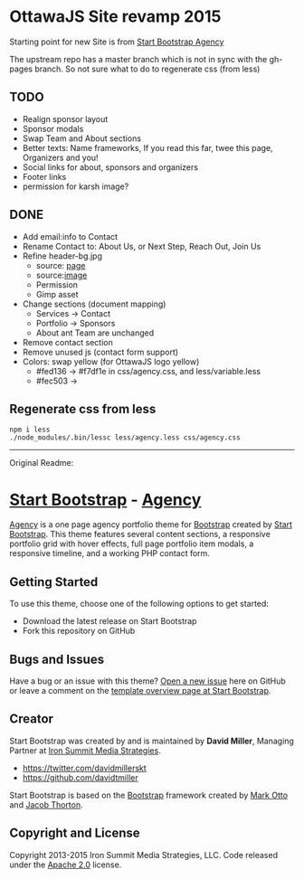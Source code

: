 
# OttawaJS Site revamp 2015
Starting point for new Site is from [Start Bootstrap Agency](http://startbootstrap.com/template-overviews/agency/)

The upstream repo has a master branch which is not in sync with the gh-pages branch. So not sure what to do to regenerate css (from less)

## TODO 
* Realign sponsor layout
* Sponsor modals
* Swap Team and About sections
* Better texts: Name frameworks, If you read this far, twee this page, Organizers and you!
* Social links for about, sponsors and organizers
* Footer links
* permission for karsh image?

## DONE
* Add email:info to Contact
* Rename Contact to:  About Us, or Next Step, Reach Out, Join Us
* Refine header-bg.jpg 
    * source: [page](http://ottawadailyphotos.blogspot.ca/2014/05/a-view-for-malak-karsh.html) 
    * source:[image](http://2.bp.blogspot.com/-JYzGRpIQJlI/U3q2rzEPMtI/AAAAAAAAfFY/Phr_2ENQf8U/s1600/karsh.jpg)
    * Permission
    * Gimp asset
* Change sections (document mapping)
  * Services -> Contact
  * Portfolio -> Sponsors
  * About ant Team are unchanged
* Remove contact section
* Remove unused js (contact form support)
* Colors: swap yellow (for OttawaJS logo yellow)
    * #fed136 -> #f7df1e in css/agency.css, and less/variable.less
    * #fec503 ->

## Regenerate css from less
    
    npm i less
    ./node_modules/.bin/lessc less/agency.less css/agency.css

-----
Original Readme:

# [Start Bootstrap](http://startbootstrap.com/) - [Agency](http://startbootstrap.com/template-overviews/agency/)

[Agency](http://startbootstrap.com/template-overviews/agency/) is a one page agency portfolio theme for [Bootstrap](http://getbootstrap.com/) created by [Start Bootstrap](http://startbootstrap.com/). This theme features several content sections, a responsive portfolio grid with hover effects, full page portfolio item modals, a responsive timeline, and a working PHP contact form.

## Getting Started

To use this theme, choose one of the following options to get started:
* Download the latest release on Start Bootstrap
* Fork this repository on GitHub

## Bugs and Issues

Have a bug or an issue with this theme? [Open a new issue](https://github.com/IronSummitMedia/startbootstrap-agency/issues) here on GitHub or leave a comment on the [template overview page at Start Bootstrap](http://startbootstrap.com/template-overviews/agency/).

## Creator

Start Bootstrap was created by and is maintained by **David Miller**, Managing Partner at [Iron Summit Media Strategies](http://www.ironsummitmedia.com/).

* https://twitter.com/davidmillerskt
* https://github.com/davidtmiller

Start Bootstrap is based on the [Bootstrap](http://getbootstrap.com/) framework created by [Mark Otto](https://twitter.com/mdo) and [Jacob Thorton](https://twitter.com/fat).

## Copyright and License

Copyright 2013-2015 Iron Summit Media Strategies, LLC. Code released under the [Apache 2.0](https://github.com/IronSummitMedia/startbootstrap-agency/blob/gh-pages/LICENSE) license.
